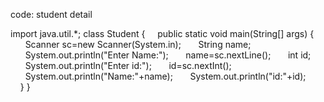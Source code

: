 
code: student detail




import java.util.*;
class Student {
    public static void main(String[] args) {
      Scanner sc=new Scanner(System.in);
      String name;
      System.out.println("Enter Name:");
      name=sc.nextLine();
      int id;
      System.out.println("Enter id:");
      id=sc.nextInt();
      System.out.println("Name:"+name);
      System.out.println("id:"+id);
      
    }
}